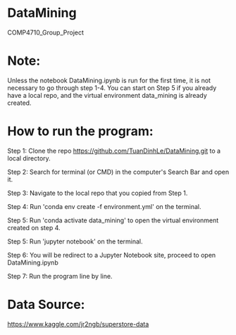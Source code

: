 # DataMining
COMP4710_Group_Project

# Note:
Unless the notebook DataMining.ipynb is run for the first time, it is not
necessary to go through step 1-4. You can start on Step 5 if you already 
have a local repo, and the virtual environment data_mining is already created.

# How to run the program:

Step 1: Clone the repo https://github.com/TuanDinhLe/DataMining.git to a local directory.

Step 2: Search for terminal (or CMD) in the computer's Search Bar and open it.

Step 3: Navigate to the local repo that you copied from Step 1.

Step 4: Run 'conda env create -f environment.yml' on the terminal.

Step 5: Run 'conda activate data_mining' to open the virtual environment created on step 4. 

Step 5: Run 'jupyter notebook' on the terminal.

Step 6: You will be redirect to a Jupyter Notebook site, proceed to open DataMining.ipynb

Step 7: Run the program line by line.

# Data Source:
https://www.kaggle.com/jr2ngb/superstore-data

